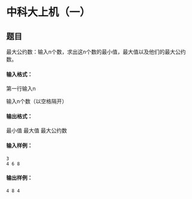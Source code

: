 # 中科大上机（一）

## 题目

最大公约数：输入n个数，求出这n个数的最小值，最大值以及他们的最大公约数。

#### 输入格式：

第一行输入n

输入n个数（以空格隔开）

#### 输出格式：

最小值  最大值  最大公约数

#### 输入样例：

```
3
4 6 8
```

#### 输出样例：

```
4 8 4
```